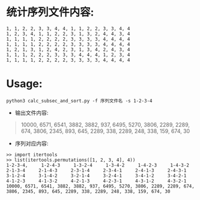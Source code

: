 # 统计序列文件内容:

```
1, 1, 2, 2, 3, 3, 4, 4, 1, 1, 2, 2, 3, 3, 4, 4
1, 2, 3, 4, 1, 1, 2, 2, 3, 1, 3, 2, 4, 4, 3, 4
1, 1, 1, 1, 2, 2, 2, 2, 3, 3, 3, 3, 4, 4, 4, 4
1, 1, 1, 1, 2, 2, 2, 2, 3, 3, 3, 3, 4, 4, 4, 4
1, 2, 1, 3, 1, 2, 4, 2, 3, 1, 3, 4, 2, 4, 3, 4
1, 1, 1, 2, 2, 2, 3, 3, 3, 4, 4, 4, 1, 2, 3, 4
1, 1, 1, 1, 2, 2, 2, 2, 3, 3, 3, 3, 4, 4, 4, 4
```

# Usage:

```python3
python3 calc_subsec_and_sort.py -f 序列文件名 -s 1-2-3-4
```

- 输出文件内容:

> 10000, 6571, 6541, 3882, 3882, 937, 6495, 5270, 3806, 2289, 2289, 674, 3806, 2345, 893, 645, 2289, 338, 2289, 248, 338, 159, 674, 30

- 序列对应内容:

```
>> import itertools
>> list(itertools.permutations([1, 2, 3, 4], 4))
1-2-3-4,	 1-2-4-3	 1-3-2-4	 1-3-4-2	 1-4-2-3	 1-4-3-2	 2-1-3-4	 2-1-4-3	 2-3-1-4	 2-3-4-1	 2-4-1-3	 2-4-3-1	 3-1-2-4	 3-1-4-2	 3-2-1-4	 3-2-4-1	 3-4-1-2	 3-4-2-1	 4-1-2-3	 4-1-3-2	 4-2-1-3	 4-2-3-1	 4-3-1-2	 4-3-2-1
10000, 6571, 6541, 3882, 3882, 937, 6495, 5270, 3806, 2289, 2289, 674, 3806, 2345, 893, 645, 2289, 338, 2289, 248, 338, 159, 674, 30
```